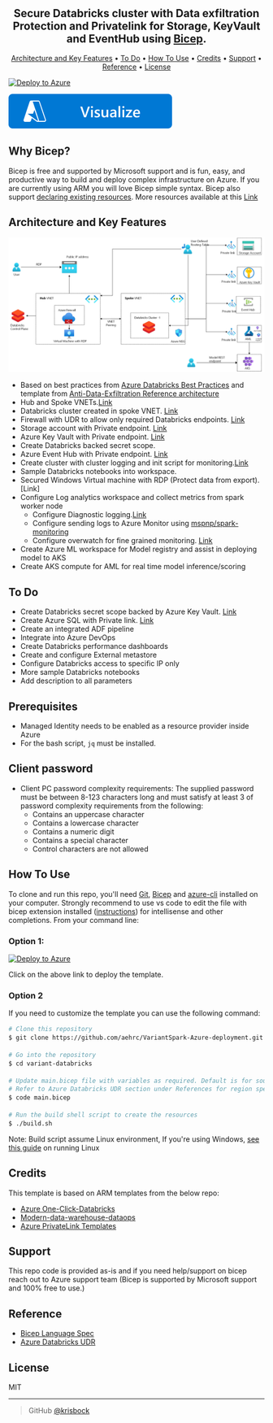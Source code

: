 
<h1 align="center">
  <br>
</h1>

<h2 align="center">Secure Databricks cluster with Data exfiltration Protection and Privatelink for Storage, KeyVault and EventHub using <a href="https://docs.microsoft.com/en-us/azure/azure-resource-manager/bicep/overview" target="_blank">Bicep</a>.</h2>


<p align="center">
  <a href="#key-features">Architecture and Key Features</a> •
  <a href="#To-Do">To Do</a> •
  <a href="#how-to-use">How To Use</a> •
  <a href="#credits">Credits</a> •
  <a href="#support">Support</a> •
  <a href="#reference">Reference</a> •
  <a href="#license">License</a>
</p>

[![Deploy to Azure](https://aka.ms/deploytoazurebutton)](https://portal.azure.com/#create/Microsoft.Template/uri/https%3A%2F%2Fraw.githubusercontent.com%2Faehrc%2FVariantSpark-Azure-deployment%2Fmaster%2Fazuredeploy.json)

[![Visualize](https://raw.githubusercontent.com/Azure/azure-quickstart-templates/master/1-CONTRIBUTION-GUIDE/images/visualizebutton.svg?sanitize=true)](http://armviz.io/#/?load=https%3A%2F%2Fraw.githubusercontent.com%2Faehrc%2FVariantSpark-Azure-deployment%2Fmaster%2Fazuredeploy.json)

## Why Bicep?

Bicep is free and supported by Microsoft support and is fun, easy, and productive way to build and deploy complex infrastructure on Azure. If you are currently using ARM you will love Bicep simple syntax. Bicep also support [declaring existing resources](https://docs.microsoft.com/en-us/azure/azure-resource-manager/bicep/resource-declaration?tabs=azure-powershell#reference-existing-resources).
More resources available at this [Link](https://docs.microsoft.com/en-us/azure/azure-resource-manager/bicep/overview#benefits-of-bicep-versus-other-tools)

## Architecture and Key Features
![Architecture](Architecture.jpg)



* Based on best practices from <a href="https://github.com/Azure/AzureDatabricksBestPractices/blob/master/toc.md">Azure Databricks Best Practices</a> and template from <a href="https://github.com/Azure-Samples/modern-data-warehouse-dataops/tree/main/single_tech_samples/databricks/sample2_enterprise_azure_databricks_environment">Anti-Data-Exfiltration Reference architecture</a>
* Hub and Spoke VNETs.[Link](https://docs.microsoft.com/en-us/azure/architecture/reference-architectures/hybrid-networking/hub-spoke?tabs=bicep)
* Databricks cluster created in spoke VNET. [Link](https://docs.microsoft.com/en-us/azure/databricks/administration-guide/cloud-configurations/azure/vnet-inject)
* Firewall with UDR to allow only required Databricks endpoints. [Link](https://docs.microsoft.com/en-us/azure/virtual-network/manage-network-security-group)
* Storage account with Private endpoint. [Link](https://docs.microsoft.com/en-us/azure/storage/common/storage-private-endpoints)
* Azure Key Vault with Private endpoint. [Link](https://docs.microsoft.com/en-us/azure/private-link/private-endpoint-overview)
* Create Databricks backed secret scope.
* Azure Event Hub with Private endpoint. [Link](https://docs.microsoft.com/en-us/azure/event-hubs/private-link-service)
* Create cluster with cluster logging and init script for monitoring.[Link](https://docs.microsoft.com/en-us/azure/databricks/clusters/init-scripts)
* Sample Databricks notebooks into workspace.
* Secured Windows Virtual machine with RDP (Protect data from export).[Link]
* Configure Log analytics workspace and collect metrics from spark worker node
  -  Configure Diagnostic logging.[Link](https://docs.microsoft.com/en-us/azure/databricks/administration-guide/account-settings/azure-diagnostic-logs)
  - Configure sending logs to Azure Monitor using [mspnp/spark-monitoring](https://github.com/mspnp/spark-monitoring)
  - Configure overwatch for fine grained monitoring. [Link](https://databrickslabs.github.io/overwatch/)
* Create Azure ML workspace for Model registry and assist in deploying model to AKS
* Create AKS compute for AML for real time model inference/scoring
## To Do

* Create Databricks secret scope backed by Azure Key Vault. [Link](https://docs.microsoft.com/en-us/azure/databricks/security/secrets/secret-scopes)
* Create Azure SQL with Private link. [Link](https://docs.microsoft.com/en-us/azure/sql/private-link)
* Create an integrated ADF pipeline
* Integrate into Azure DevOps
* Create Databricks performance dashboards
* Create and configure External metastore
* Configure Databricks access to specific IP only
* More sample Databricks notebooks
* Add description to all parameters

## Prerequisites
- Managed Identity needs to be enabled as a resource provider inside Azure
- For the bash script, `jq` must be installed.

## Client password
- Client PC password complexity requirements:
The supplied password must be between 8-123 characters long and must satisfy at least 3 of password complexity requirements from the following:
  - Contains an uppercase character
  - Contains a lowercase character
  - Contains a numeric digit
  - Contains a special character
  - Control characters are not allowed

## How To Use

To clone and run this repo, you'll need [Git](https://git-scm.com), [Bicep](https://github.com/Azure/bicep/blob/main/docs/installing.md) and [azure-cli](https://docs.microsoft.com/en-us/cli/azure/install-azure-cli) installed on your computer. Strongly recommend to use vs code to edit the file with bicep extension installed ([instructions](https://marketplace.visualstudio.com/items?itemName=ms-azuretools.vscode-bicep)) for intellisense and other completions.
From your command line:

### Option 1:
[![Deploy to Azure](https://aka.ms/deploytoazurebutton)](https://portal.azure.com/#create/Microsoft.Template/uri/https%3A%2F%2Fraw.githubusercontent.com%2Faehrc%2FVariantSpark-Azure-deployment%2Fmaster%2Fazuredeploy.json)

Click on the above link to deploy the template.

### Option 2

If you need to customize the template you can use the following command:

```bash
# Clone this repository
$ git clone https://github.com/aehrc/VariantSpark-Azure-deployment.git

# Go into the repository
$ cd variant-databricks

# Update main.bicep file with variables as required. Default is for southeastasia region.
# Refer to Azure Databricks UDR section under References for region specific parameters.
$ code main.bicep

# Run the build shell script to create the resources
$ ./build.sh
```

Note: Build script assume Linux environment, If you're using Windows, [see this guide](https://docs.microsoft.com/en-us/windows/wsl/install-win10) on running Linux

## Credits

This template is based on ARM templates from the below repo:
- [Azure One-Click-Databricks](https://github.com/Azure/one-click-databricks)
- [Modern-data-warehouse-dataops](https://github.com/Azure-Samples/modern-data-warehouse-dataops)
- [Azure PrivateLink Templates](https://github.com/dmauser/PrivateLink)

## Support

This repo code is provided as-is and if you need help/support on bicep reach out to Azure support team (Bicep is supported by Microsoft support and 100% free to use.)

## Reference

- [Bicep Language Spec](https://github.com/Azure/bicep/blob/main/docs/spec/bicep.md)
- [Azure Databricks UDR](https://docs.microsoft.com/en-us/azure/databricks/administration-guide/cloud-configurations/azure/udr)

## License

MIT

---

> GitHub [@krisbock](https://github.com/krisbock)
